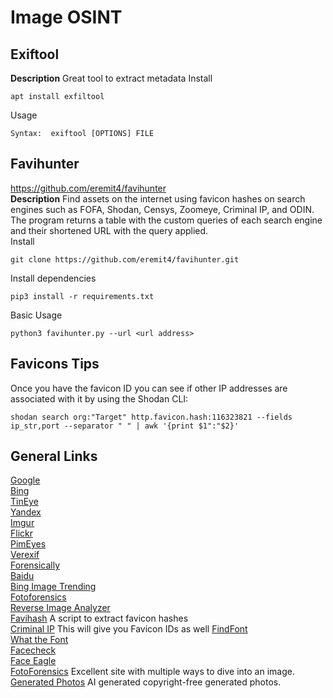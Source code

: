 # Image OSINT
## Exiftool
**Description** Great tool to extract metadata
Install
```
apt install exfiltool
```
Usage
```
Syntax:  exiftool [OPTIONS] FILE
```
## Favihunter
https://github.com/eremit4/favihunter \
**Description** Find assets on the internet using favicon hashes on search engines such as FOFA, Shodan, Censys, Zoomeye, Criminal IP, and ODIN. The program returns a table with the custom queries of each search engine and their shortened URL with the query applied. \
Install
```
git clone https://github.com/eremit4/favihunter.git
```
Install dependencies
```
pip3 install -r requirements.txt
```
Basic Usage
```
python3 favihunter.py --url <url address>
```

## Favicons Tips
Once you have the favicon ID you can see if other IP addresses are associated with it by using the Shodan CLI:
```
shodan search org:"Target" http.favicon.hash:116323821 --fields ip_str,port --separator " " | awk '{print $1":"$2}'
```


## General Links
[Google](https://images.google.com/?gws_rd=ssl) \
[Bing](https://www.bing.com/images/feed) \
[TinEye](https://tineye.com/) \
[Yandex](https://www.yandex.com/images/) \
[Imgur](https://imgur.com/search) \
[Flickr](https://www.flickr.com/) \
[PimEyes](https://pimeyes.com/en) \
[Verexif](https://www.verexif.com/en/) \
[Forensically](https://29a.ch/photo-forensics/#forensic-magnifier) \
[Baidu](https://www.baidu.com/) \
[Bing Image Trending](https://www.bing.com/images/trending?form=Z9LH) \
[Fotoforensics](https://fotoforensics.com/) \
[Reverse Image Analyzer](https://www.osintcombine.com/reverse-image-analyzer) \
[Favihash](https://github.com/m4ll0k/Bug-Bounty-Toolz/blob/master/favihash.py) A script to extract favicon hashes \
[Criminal IP](https://www.criminalip.io) This will give you Favicon IDs as well 
[FindFont](https://www.whatfontis.com/) \
[What the Font](https://www.myfonts.com/pages/whatthefont) \
[Facecheck](https://facecheck.id/) \
[Face Eagle](http://faceagle.com/) \
[FotoForensics](https://fotoforensics.com/) Excellent site with multiple ways to dive into an image. \
[Generated Photos](https://generated.photos) AI generated copyright-free generated photos.

